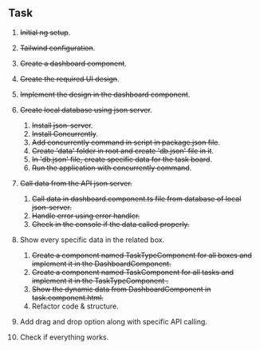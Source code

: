 ## Task

1. ~~Initial ng setup~~.

2. ~~Tailwind configuration~~.

3. ~~Create a dashboard component~~.

4. ~~Create the required UI design~~.

5. ~~Implement the design in the dashboard component~~.

6. ~~Create local database using json server~~.
    1. ~~Install json-server~~.
    2. ~~Install Concurrently~~.
    3. ~~Add concurrently command in script in package.json file~~.
    4. ~~Create 'data' folder in root and create 'db.json' file in it~~.
    5. ~~In 'db.json' file, create specific data for the task board~~.
    6. ~~Run the application with concurrently command~~.

7. ~~Call data from the API json server.~~
    1. ~~Call data in dashboard.component.ts file from database of local json-server.~~
    2. ~~Handle error using error handler.~~
    3. ~~Check in the console if the data called properly.~~

8. Show every specific data in the related box.
    1. ~~Create a component named TaskTypeComponent for all boxes and implement it in the DashboardComponent.~~
    2. ~~Create a component named TaskComponent for all tasks and implement it in the TaskTypeComponent .~~
    3. ~~Show the dynamic data from DashboardComponent in task.component.html.~~  
    4. Refactor code & structure.

9. Add drag and drop option along with specific API calling.

10. Check if everything works.
